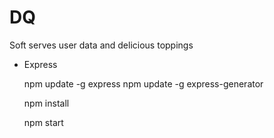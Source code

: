 # DQ
Soft serves user data and delicious toppings

   *  Express
 
        npm update -g express
        npm update -g express-generator

        npm install


        npm start

